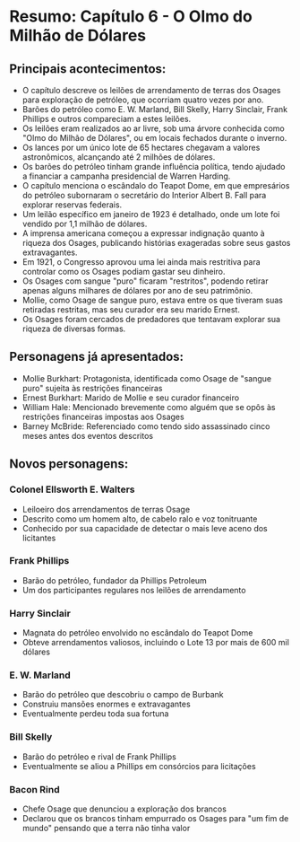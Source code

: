 # Resumo: Capítulo 6 - O Olmo do Milhão de Dólares

## Principais acontecimentos:
- O capítulo descreve os leilões de arrendamento de terras dos Osages para exploração de petróleo, que ocorriam quatro vezes por ano.
- Barões do petróleo como E. W. Marland, Bill Skelly, Harry Sinclair, Frank Phillips e outros compareciam a estes leilões.
- Os leilões eram realizados ao ar livre, sob uma árvore conhecida como "Olmo do Milhão de Dólares", ou em locais fechados durante o inverno.
- Os lances por um único lote de 65 hectares chegavam a valores astronômicos, alcançando até 2 milhões de dólares.
- Os barões do petróleo tinham grande influência política, tendo ajudado a financiar a campanha presidencial de Warren Harding.
- O capítulo menciona o escândalo do Teapot Dome, em que empresários do petróleo subornaram o secretário do Interior Albert B. Fall para explorar reservas federais.
- Um leilão específico em janeiro de 1923 é detalhado, onde um lote foi vendido por 1,1 milhão de dólares.
- A imprensa americana começou a expressar indignação quanto à riqueza dos Osages, publicando histórias exageradas sobre seus gastos extravagantes.
- Em 1921, o Congresso aprovou uma lei ainda mais restritiva para controlar como os Osages podiam gastar seu dinheiro.
- Os Osages com sangue "puro" ficaram "restritos", podendo retirar apenas alguns milhares de dólares por ano de seu patrimônio.
- Mollie, como Osage de sangue puro, estava entre os que tiveram suas retiradas restritas, mas seu curador era seu marido Ernest.
- Os Osages foram cercados de predadores que tentavam explorar sua riqueza de diversas formas.

## Personagens já apresentados:
- Mollie Burkhart: Protagonista, identificada como Osage de "sangue puro" sujeita às restrições financeiras
- Ernest Burkhart: Marido de Mollie e seu curador financeiro
- William Hale: Mencionado brevemente como alguém que se opôs às restrições financeiras impostas aos Osages
- Barney McBride: Referenciado como tendo sido assassinado cinco meses antes dos eventos descritos

## Novos personagens:

### Colonel Ellsworth E. Walters
- Leiloeiro dos arrendamentos de terras Osage
- Descrito como um homem alto, de cabelo ralo e voz tonitruante
- Conhecido por sua capacidade de detectar o mais leve aceno dos licitantes

### Frank Phillips
- Barão do petróleo, fundador da Phillips Petroleum
- Um dos participantes regulares nos leilões de arrendamento

### Harry Sinclair
- Magnata do petróleo envolvido no escândalo do Teapot Dome
- Obteve arrendamentos valiosos, incluindo o Lote 13 por mais de 600 mil dólares

### E. W. Marland
- Barão do petróleo que descobriu o campo de Burbank
- Construiu mansões enormes e extravagantes
- Eventualmente perdeu toda sua fortuna

### Bill Skelly
- Barão do petróleo e rival de Frank Phillips
- Eventualmente se aliou a Phillips em consórcios para licitações

### Bacon Rind
- Chefe Osage que denunciou a exploração dos brancos
- Declarou que os brancos tinham empurrado os Osages para "um fim de mundo" pensando que a terra não tinha valor 